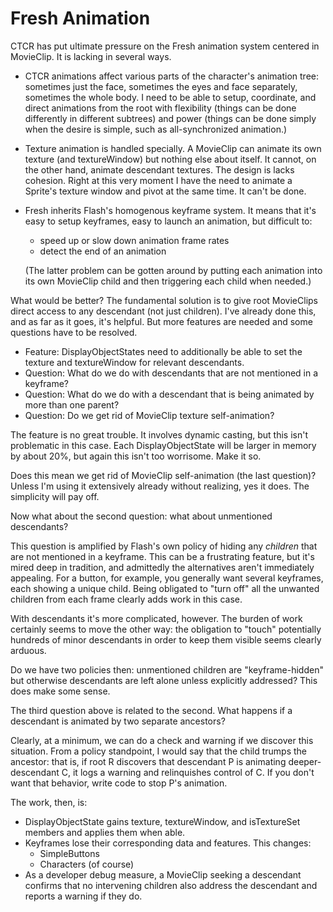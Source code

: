 Fresh Animation
===============

CTCR has put ultimate pressure on the Fresh animation system centered in MovieClip. It is lacking in several ways.

*	CTCR animations affect various parts of the character's animation tree: sometimes just the face, sometimes the eyes and face separately, sometimes the whole body. I need to be able to setup, coordinate, and direct animations from the root with flexibility (things can be done differently in different subtrees) and power (things can be done simply when the desire is simple, such as all-synchronized animation.)
*	Texture animation is handled specially. A MovieClip can animate its own texture (and textureWindow) but nothing else about itself. It cannot, on the other hand, animate descendant textures. The design is lacks cohesion. Right at this very moment I have the need to animate a Sprite's texture window and pivot at the same time. It can't be done.
*	Fresh inherits Flash's homogenous keyframe system. It means that it's easy to setup keyframes, easy to launch an animation, but difficult to:

	*	speed up or slow down animation frame rates
	*	detect the end of an animation

	(The latter problem can be gotten around by putting each animation into its own MovieClip child and then triggering each child when needed.)

What would be better? The fundamental solution is to give root MovieClips direct access to any descendant (not just children). I've already done this, and as far as it goes, it's helpful. But more features are needed and some questions have to be resolved.

*	Feature: DisplayObjectStates need to additionally be able to set the texture and textureWindow for relevant descendants.
*	Question: What do we do with descendants that are not mentioned in a keyframe?
*	Question: What do we do with a descendant that is being animated by more than one parent?
*	Question: Do we get rid of MovieClip texture self-animation?

The feature is no great trouble. It involves dynamic casting, but this isn't problematic in this case. Each DisplayObjectState will be larger in memory by about 20%, but again this isn't too worrisome. Make it so.

Does this mean we get rid of MovieClip self-animation (the last question)? Unless I'm using it extensively already without realizing, yes it does. The simplicity will pay off.

Now what about the second question: what about unmentioned descendants?

This question is amplified by Flash's own policy of hiding any *children* that are not mentioned in a keyframe. This can be a frustrating feature, but it's mired deep in tradition, and admittedly the alternatives aren't immediately appealing. For a button, for example, you generally want several keyframes, each showing a unique child. Being obligated to "turn off" all the unwanted children from each frame clearly adds work in this case.

With descendants it's more complicated, however. The burden of work certainly seems to move the other way: the obligation to "touch" potentially hundreds of minor descendants in order to keep them visible seems clearly arduous.

Do we have two policies then: unmentioned children are "keyframe-hidden" but otherwise descendants are left alone unless explicitly addressed? This does make some sense.

The third question above is related to the second. What happens if a descendant is animated by two separate ancestors?

Clearly, at a minimum, we can do a check and warning if we discover this situation. From a policy standpoint, I would say that the child trumps the ancestor: that is, if root R discovers that descendant P is animating deeper-descendant C, it logs a warning and relinquishes control of C. If you don't want that behavior, write code to stop P's animation.

The work, then, is:

*	DisplayObjectState gains texture, textureWindow, and isTextureSet members and applies them when able.
*	Keyframes lose their corresponding data and features. This changes:
	*	SimpleButtons
	*	Characters (of course)
*	As a developer debug measure, a MovieClip seeking a descendant confirms that no intervening children also address the descendant and reports a warning if they do.

